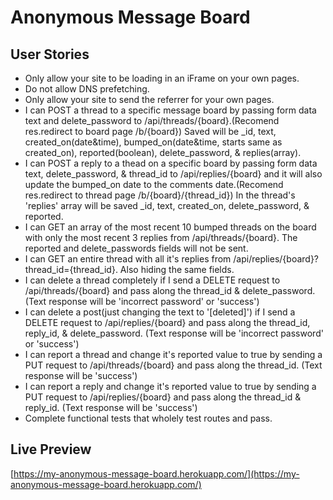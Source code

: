 # Anonymous Message Board

## User Stories

- Only allow your site to be loading in an iFrame on your own pages.
- Do not allow DNS prefetching.
- Only allow your site to send the referrer for your own pages.
- I can POST a thread to a specific message board by passing form data text and delete_password to /api/threads/{board}.(Recomend res.redirect to board page /b/{board}) Saved will be _id, text, created_on(date&time), bumped_on(date&time, starts same as created_on), reported(boolean), delete_password, & replies(array).
- I can POST a reply to a thead on a specific board by passing form data text, delete_password, & thread_id to /api/replies/{board} and it will also update the bumped_on date to the comments date.(Recomend res.redirect to thread page /b/{board}/{thread_id}) In the thread's 'replies' array will be saved _id, text, created_on, delete_password, & reported.
- I can GET an array of the most recent 10 bumped threads on the board with only the most recent 3 replies from /api/threads/{board}. The reported and delete_passwords fields will not be sent.
- I can GET an entire thread with all it's replies from /api/replies/{board}?thread_id={thread_id}. Also hiding the same fields.
- I can delete a thread completely if I send a DELETE request to /api/threads/{board} and pass along the thread_id & delete_password. (Text response will be 'incorrect password' or 'success')
- I can delete a post(just changing the text to '[deleted]') if I send a DELETE request to /api/replies/{board} and pass along the thread_id, reply_id, & delete_password. (Text response will be 'incorrect password' or 'success')
- I can report a thread and change it's reported value to true by sending a PUT request to /api/threads/{board} and pass along the thread_id. (Text response will be 'success')
- I can report a reply and change it's reported value to true by sending a PUT request to /api/replies/{board} and pass along the thread_id & reply_id. (Text response will be 'success')
- Complete functional tests that wholely test routes and pass.

## Live Preview

[https://my-anonymous-message-board.herokuapp.com/](https://my-anonymous-message-board.herokuapp.com/)